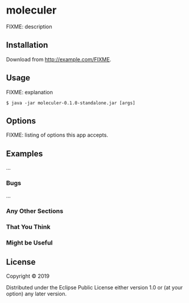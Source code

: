 # moleculer

FIXME: description

## Installation

Download from http://example.com/FIXME.

## Usage

FIXME: explanation

    $ java -jar moleculer-0.1.0-standalone.jar [args]

## Options

FIXME: listing of options this app accepts.

## Examples

...

### Bugs

...

### Any Other Sections
### That You Think
### Might be Useful

## License

Copyright © 2019

Distributed under the Eclipse Public License either version 1.0 or (at
your option) any later version.
